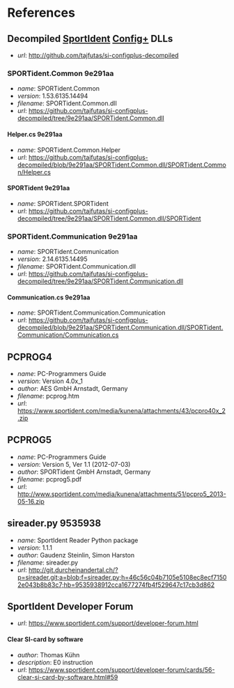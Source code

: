 References
==========


## Decompiled [SportIdent]&#8203; [Config+] DLLs

* _url_: <http://github.com/tajfutas/si-configplus-decompiled>

### SPORTident.Common 9e291aa

* _name_: SPORTident.Common
* _version_: 1.53.6135.14494
* _filename_: SPORTident.Common.dll
* _url_: <https://github.com/tajfutas/si-configplus-decompiled/tree/9e291aa/SPORTident.Common.dll>

#### Helper.cs 9e291aa

* _name_: SPORTident.Common.Helper
* _url_: <https://github.com/tajfutas/si-configplus-decompiled/blob/9e291aa/SPORTident.Common.dll/SPORTident.Common/Helper.cs>

#### SPORTident 9e291aa

* _name_: SPORTident.SPORTident
* _url_: <https://github.com/tajfutas/si-configplus-decompiled/tree/9e291aa/SPORTident.Common.dll/SPORTident>

### SPORTident.Communication 9e291aa

* _name_: SPORTident.Communication
* _version_: 2.14.6135.14495
* _filename_: SPORTident.Communication.dll
* _url_: <https://github.com/tajfutas/si-configplus-decompiled/tree/9e291aa/SPORTident.Communication.dll>

#### Communication.cs 9e291aa

* _name_: SPORTident.Communication.Communication
* _url_: <https://github.com/tajfutas/si-configplus-decompiled/blob/9e291aa/SPORTident.Communication.dll/SPORTident.Communication/Communication.cs>


## PCPROG4

* _name_: PC-Programmers Guide
* _version_: Version 4.0x_1
* _author_: AES GmbH Arnstadt, Germany
* _filename_: pcprog.htm
* _url_: <https://www.sportident.com/media/kunena/attachments/43/pcpro40x_2.zip>


## PCPROG5

* _name_: PC-Programmers Guide
* _version_: Version 5, Ver 1.1 (2012-07-03)
* _author_: SPORTident GmbH Arnstadt, Germany
* _filename_: pcprog5.pdf
* _url_: <http://www.sportident.com/media/kunena/attachments/51/pcpro5_2013-05-16.zip>


## sireader.py 9535938

* _name_: SportIdent Reader Python package
* _version_: 1.1.1
* _author_: Gaudenz Steinlin, Simon Harston
* _filename_: sireader.py
* _url_: <http://git.durcheinandertal.ch/?p=sireader.git;a=blob;f=sireader.py;h=46c56c04b7105e5108ec8ecf71502e043b8b83c7;hb=9535938912cca1677274fb4f529647c17cb3d862>


## SportIdent Developer Forum

* _url_: <https://www.sportident.com/support/developer-forum.html>

#### Clear SI-card by software

* _author_: Thomas Kühn
* _description_: E0 instruction
* _url_: <https://www.sportident.com/support/developer-forum/cards/56-clear-si-card-by-software.html#59>




[SportIdent]: //www.sportident.com
[Config+]: //www.sportident.com/products/96-software/156-sportident-config-plus.html
